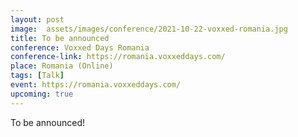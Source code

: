 ```yaml
---
layout: post
image:  assets/images/conference/2021-10-22-voxxed-romania.jpg
title: To be announced
conference: Voxxed Days Romania
conference-link: https://romania.voxxeddays.com/
place: Romania (Online)
tags: [Talk]
event: https://romania.voxxeddays.com/
upcoming: true
---
```


To be announced!
